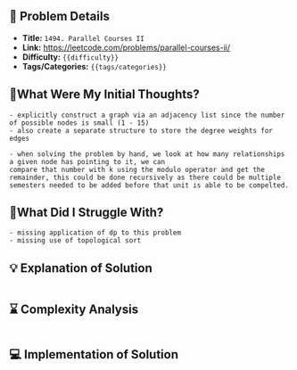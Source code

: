 ## 📝 Problem Details

- **Title:** `1494. Parallel Courses II`
- **Link:** https://leetcode.com/problems/parallel-courses-ii/
- **Difficulty:** `{{difficulty}}`
- **Tags/Categories:** `{{tags/categories}}`

## 💭What Were My Initial Thoughts?

```
- explicitly construct a graph via an adjacency list since the number of possible nodes is small (1 - 15)
- also create a separate structure to store the degree weights for edges

- when solving the problem by hand, we look at how many relationships a given node has pointing to it, we can
compare that number with k using the modulo operator and get the remainder, this could be done recursively as there could be multiple semesters needed to be added before that unit is able to be compelted.
```

## 🤔What Did I Struggle With?

```
- missing application of dp to this problem
- missing use of topological sort
```

## 💡 Explanation of Solution

```

```

## ⌛ Complexity Analysis

```

```

## 💻 Implementation of Solution

```cpp

```